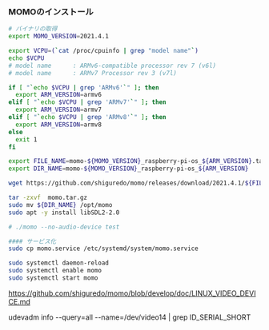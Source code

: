 
### MOMOのインストール
```bash
# バイナリの取得
export MOMO_VERSION=2021.4.1

export VCPU=(`cat /proc/cpuinfo | grep "model name"`)
echo $VCPU
# model name      : ARMv6-compatible processor rev 7 (v6l)
# model name      : ARMv7 Processor rev 3 (v7l)

if [ "`echo $VCPU | grep 'ARMv6'`" ]; then
  export ARM_VERSION=armv6
elif [ "`echo $VCPU | grep 'ARMv7'`" ]; then
  export ARM_VERSION=armv7
elif [ "`echo $VCPU | grep 'ARMv8'`" ]; then
  export ARM_VERSION=armv8
else
  exit 1
fi

export FILE_NAME=momo-${MOMO_VERSION}_raspberry-pi-os_${ARM_VERSION}.tar.gz
export DIR_NAME=momo-${MOMO_VERSION}_raspberry-pi-os_${ARM_VERSION}

wget https://github.com/shiguredo/momo/releases/download/2021.4.1/${FILE_NAME} -O momo.tar.gz

tar -zxvf  momo.tar.gz
sudo mv ${DIR_NAME} /opt/momo
sudo apt -y install libSDL2-2.0

# ./momo --no-audio-device test

#### サービス化
sudo cp momo.service /etc/systemd/system/momo.service

sudo systemctl daemon-reload
sudo systemctl enable momo
sudo systemctl start momo
```
https://github.com/shiguredo/momo/blob/develop/doc/LINUX_VIDEO_DEVICE.md

udevadm info --query=all --name=/dev/video14 | grep ID_SERIAL_SHORT
